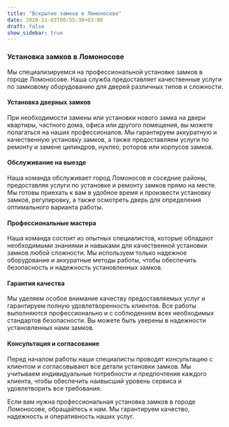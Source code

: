 ```yaml
---
title: "Вскрытие замков в Ломоносове"
date: 2020-11-03T00:55:30+03:00
draft: false
show_sidebar: true
---
```


### Установка замков в Ломоносове

Мы специализируемся на профессиональной установке замков в городе Ломоносове. Наша служба предоставляет качественные услуги по замковому оборудованию для дверей различных типов и сложности.

#### Установка дверных замков

При необходимости замены или установки нового замка на двери квартиры, частного дома, офиса или другого помещения, вы можете полагаться на наших профессионалов. Мы гарантируем аккуратную и качественную установку замков, а также предоставляем услуги по ремонту и замене цилиндров, нуклео, роторов или корпусов замков.

#### Обслуживание на выезде

Наша команда обслуживает город Ломоносов и соседние районы, предоставляя услуги по установке и ремонту замков прямо на месте. Мы готовы приехать к вам в удобное время и произвести установку замков, регулировку, а также осмотреть дверь для определения оптимального варианта работы.

#### Профессиональные мастера

Наша команда состоит из опытных специалистов, которые обладают необходимыми знаниями и навыками для качественной установки замков любой сложности. Мы используем только надежное оборудование и аккуратные методы работы, чтобы обеспечить безопасность и надежность установленных замков.

#### Гарантия качества

Мы уделяем особое внимание качеству предоставляемых услуг и гарантируем полную удовлетворенность клиентов. Все работы выполняются профессионально и с соблюдением всех необходимых стандартов безопасности. Вы можете быть уверены в надежности установленных нами замков.

#### Консультация и согласование

Перед началом работы наши специалисты проводят консультацию с клиентом и согласовывают все детали установки замков. Мы учитываем индивидуальные потребности и предпочтения каждого клиента, чтобы обеспечить наивысший уровень сервиса и удовлетворить все требования.

Если вам нужна профессиональная установка замков в городе Ломоносове, обращайтесь к нам. Мы гарантируем качество, надежность и оперативность наших услуг.